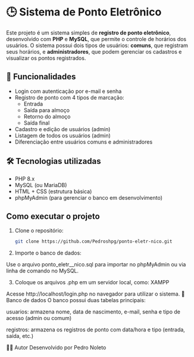 # 🕒 Sistema de Ponto Eletrônico

Este projeto é um sistema simples de **registro de ponto eletrônico**, desenvolvido com **PHP** e **MySQL**, que permite o controle de horários dos usuários. O sistema possui dois tipos de usuários: **comuns**, que registram seus horários, e **administradores**, que podem gerenciar os cadastros e visualizar os pontos registrados.

## 🚀 Funcionalidades

- Login com autenticação por e-mail e senha
- Registro de ponto com 4 tipos de marcação:
  - Entrada
  - Saída para almoço
  - Retorno do almoço
  - Saída final
- Cadastro e edição de usuários (admin)
- Listagem de todos os usuários (admin)
- Diferenciação entre usuários comuns e administradores

## 🛠 Tecnologias utilizadas

- PHP 8.x
- MySQL (ou MariaDB)
- HTML + CSS (estrutura básica)
- phpMyAdmin (para gerenciar o banco em desenvolvimento)


## Como executar o projeto

1. Clone o repositório:
   ```bash
   git clone https://github.com/Pedroshpg/ponto-eletr-nico.git

2. Importe o banco de dados:

Use o arquivo ponto_eletr__nico.sql para importar no phpMyAdmin ou via linha de comando no MySQL.

3. Coloque os arquivos .php em um servidor local, como:
XAMPP

Acesse http://localhost/login.php no navegador para utilizar o sistema.
🧾 Banco de dados
O banco possui duas tabelas principais:

usuarios: armazena nome, data de nascimento, e-mail, senha e tipo de acesso (admin ou comum)

registros: armazena os registros de ponto com data/hora e tipo (entrada, saída, etc.)


👨‍💻 Autor
Desenvolvido por Pedro Noleto


